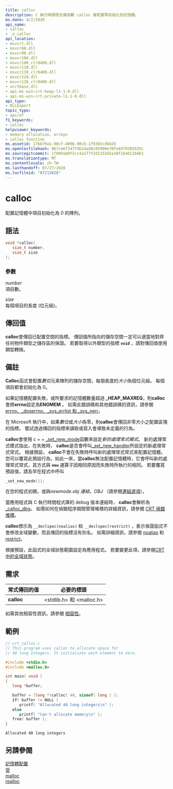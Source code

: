 ```yaml
---
title: calloc
description: C 執行時間程式庫函數 calloc 會配置零初始化的記憶體。
ms.date: 4/2/2020
api_name:
- calloc
- _o_calloc
api_location:
- msvcrt.dll
- msvcr80.dll
- msvcr90.dll
- msvcr100.dll
- msvcr100_clr0400.dll
- msvcr110.dll
- msvcr110_clr0400.dll
- msvcr120.dll
- msvcr120_clr0400.dll
- ucrtbase.dll
- api-ms-win-crt-heap-l1-1-0.dll
- api-ms-win-crt-private-l1-1-0.dll
api_type:
- DLLExport
topic_type:
- apiref
f1_keywords:
- calloc
helpviewer_keywords:
- memory allocation, arrays
- calloc function
ms.assetid: 17bb79a1-98cf-4096-90cb-1f9365cd6829
ms.openlocfilehash: 067ce6f347f4b24ad8c85990e70fe4d79305535c
ms.sourcegitcommit: 1f009ab0f2cc4a177f2d1353d5a38f164612bdb1
ms.translationtype: MT
ms.contentlocale: zh-TW
ms.lasthandoff: 07/27/2020
ms.locfileid: "87213628"
---
```

# <a name="calloc"></a>calloc

配置記憶體中項目初始化為 0 的陣列。

## <a name="syntax"></a>語法

```C
void *calloc(
   size_t number,
   size_t size
);
```

### <a name="parameters"></a>參數

*number*<br/>
項目數。

*size*<br/>
每個項目的長度 (位元組)。

## <a name="return-value"></a>傳回值

**calloc**會傳回已配置空間的指標。 傳回值所指向的儲存空間一定可以適當地對齊任何物件類型之儲存區的保證。 若要取得以外類型的指標 **`void`** ，請對傳回值使用類型轉換。

## <a name="remarks"></a>備註

**Calloc**函式會配置*數位*元素陣列的儲存空間，每個長度的*大小*為個位元組。 每個項目都會初始化為 0。

如果記憶體配置失敗，或所要求的記憶體數量超過 **_HEAP_MAXREQ**，則**calloc**會將**errno**設定為**ENOMEM** 。 如需此錯誤碼和其他錯誤碼的資訊，請參閱 [errno、_doserrno、_sys_errlist 和 _sys_nerr](../../c-runtime-library/errno-doserrno-sys-errlist-and-sys-nerr.md)。

在 Microsoft 執行中，如果*數位*或*大小*為零，則**calloc**會傳回非零大小之配置區塊的指標。 嘗試透過傳回的指標來讀取或寫入會導致未定義的行為。

**calloc**會使用 c + + [_set_new_mode](set-new-mode.md)函數來設定*新的處理常式模式*。 新的處理常式模式指出，在失敗時， **calloc**是否會呼叫[_set_new_handler](set-new-handler.md)所設定的新處理常式常式。 根據預設， **calloc**不會在失敗時呼叫新的處理常式常式來配置記憶體。 您可以覆寫此預設行為，如此一來，當**calloc**無法配置記憶體時，它會呼叫新的處理常式常式，其方式與 **`new`** 運算子因相同原因而失敗時所執行的相同。 若要覆寫預設值，請及早在程式中呼叫

```C
_set_new_mode(1);
```

在您的程式初期，或與*newmode.obj 連結。OBJ* （請參閱[連結選項](../../c-runtime-library/link-options.md)）。

當應用程式與 C 執行時間程式庫的 debug 版本連結時， **calloc**會解析為[_calloc_dbg](calloc-dbg.md)。 如需如何在偵錯程序期間管理堆積的詳細資訊，請參閱 [CRT 偵錯堆積](/visualstudio/debugger/crt-debug-heap-details)。

**calloc**標示為 `__declspec(noalias)` 和 `__declspec(restrict)` ，表示保證函式不會修改全域變數，而且傳回的指標沒有別名。 如需詳細資訊，請參閱 [noalias](../../cpp/noalias.md) 和 [restrict](../../cpp/restrict.md)。

根據預設，此函式的全域狀態範圍設定為應用程式。 若要變更此項，請參閱[CRT 中的全域狀態](../global-state.md)。

## <a name="requirements"></a>需求

|常式傳回的值|必要的標頭|
|-------------|---------------------|
|**calloc**|\<stdlib.h> 和 \<malloc.h>|

如需其他相容性資訊，請參閱 [相容性](../../c-runtime-library/compatibility.md)。

## <a name="example"></a>範例

```C
// crt_calloc.c
// This program uses calloc to allocate space for
// 40 long integers. It initializes each element to zero.

#include <stdio.h>
#include <malloc.h>

int main( void )
{
   long *buffer;

   buffer = (long *)calloc( 40, sizeof( long ) );
   if( buffer != NULL )
      printf( "Allocated 40 long integers\n" );
   else
      printf( "Can't allocate memory\n" );
   free( buffer );
}
```

```Output
Allocated 40 long integers
```

## <a name="see-also"></a>另請參閱

[記憶體配置](../../c-runtime-library/memory-allocation.md)<br/>
[受](free.md)<br/>
[malloc](malloc.md)<br/>
[realloc](realloc.md)<br/>
